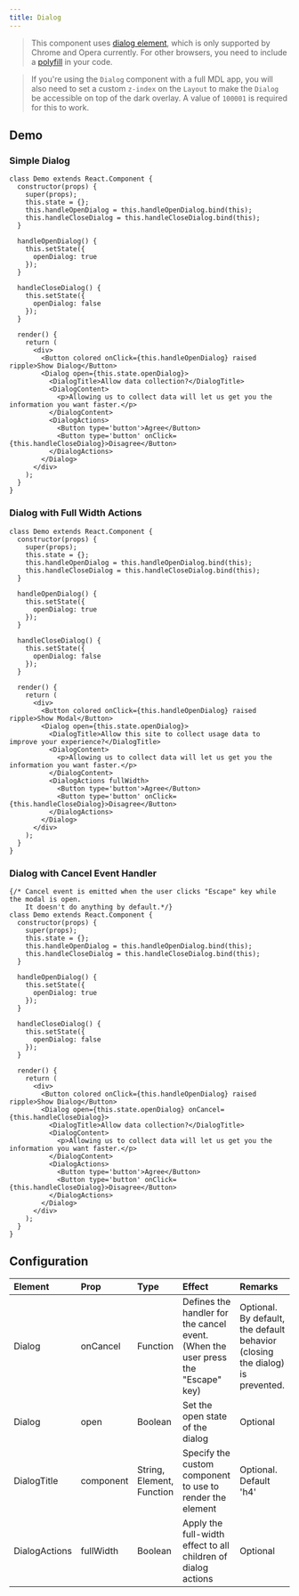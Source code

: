 ```yaml
---
title: Dialog
---
```


> This component uses [dialog element](https://www.w3.org/TR/2013/CR-html5-20130806/interactive-elements.html#the-dialog-element), which is only supported by Chrome and Opera currently. For other browsers, you need to include a [polyfill](https://github.com/GoogleChrome/dialog-polyfill) in your code.

> If you're using the `Dialog` component with a full MDL app, you will also need to set a custom `z-index` on the `Layout` to make the `Dialog` be accessible on top of the dark overlay. A value of `100001` is required for this to work.

## Demo

### Simple Dialog

```jsx_demo_class
class Demo extends React.Component {
  constructor(props) {
    super(props);
    this.state = {};
    this.handleOpenDialog = this.handleOpenDialog.bind(this);
    this.handleCloseDialog = this.handleCloseDialog.bind(this);
  }

  handleOpenDialog() {
    this.setState({
      openDialog: true
    });
  }

  handleCloseDialog() {
    this.setState({
      openDialog: false
    });
  }

  render() {
    return (
      <div>
        <Button colored onClick={this.handleOpenDialog} raised ripple>Show Dialog</Button>
        <Dialog open={this.state.openDialog}>
          <DialogTitle>Allow data collection?</DialogTitle>
          <DialogContent>
            <p>Allowing us to collect data will let us get you the information you want faster.</p>
          </DialogContent>
          <DialogActions>
            <Button type='button'>Agree</Button>
            <Button type='button' onClick={this.handleCloseDialog}>Disagree</Button>
          </DialogActions>
        </Dialog>
      </div>
    );
  }
}
```

### Dialog with Full Width Actions

```jsx_demo_class
class Demo extends React.Component {
  constructor(props) {
    super(props);
    this.state = {};
    this.handleOpenDialog = this.handleOpenDialog.bind(this);
    this.handleCloseDialog = this.handleCloseDialog.bind(this);
  }

  handleOpenDialog() {
    this.setState({
      openDialog: true
    });
  }

  handleCloseDialog() {
    this.setState({
      openDialog: false
    });
  }

  render() {
    return (
      <div>
        <Button colored onClick={this.handleOpenDialog} raised ripple>Show Modal</Button>
        <Dialog open={this.state.openDialog}>
          <DialogTitle>Allow this site to collect usage data to improve your experience?</DialogTitle>
          <DialogContent>
            <p>Allowing us to collect data will let us get you the information you want faster.</p>
          </DialogContent>
          <DialogActions fullWidth>
            <Button type='button'>Agree</Button>
            <Button type='button' onClick={this.handleCloseDialog}>Disagree</Button>
          </DialogActions>
        </Dialog>
      </div>
    );
  }
}
```

### Dialog with Cancel Event Handler

```jsx_demo_class
{/* Cancel event is emitted when the user clicks "Escape" key while the modal is open.
    It doesn't do anything by default.*/}
class Demo extends React.Component {
  constructor(props) {
    super(props);
    this.state = {};
    this.handleOpenDialog = this.handleOpenDialog.bind(this);
    this.handleCloseDialog = this.handleCloseDialog.bind(this);
  }

  handleOpenDialog() {
    this.setState({
      openDialog: true
    });
  }

  handleCloseDialog() {
    this.setState({
      openDialog: false
    });
  }

  render() {
    return (
      <div>
        <Button colored onClick={this.handleOpenDialog} raised ripple>Show Dialog</Button>
        <Dialog open={this.state.openDialog} onCancel={this.handleCloseDialog}>
          <DialogTitle>Allow data collection?</DialogTitle>
          <DialogContent>
            <p>Allowing us to collect data will let us get you the information you want faster.</p>
          </DialogContent>
          <DialogActions>
            <Button type='button'>Agree</Button>
            <Button type='button' onClick={this.handleCloseDialog}>Disagree</Button>
          </DialogActions>
        </Dialog>
      </div>
    );
  }
}
```

## Configuration

| Element   | Prop         | Type      | Effect       | Remarks      |
|:----------|:-------------|:----------|:-------------|:-------------|
| Dialog    | onCancel     | Function  | Defines the handler for the cancel event. (When the user press the "Escape" key)  | Optional. By default, the default behavior (closing the dialog) is prevented. |
| Dialog    | open         | Boolean   | Set the open state of the dialog  | Optional |
| DialogTitle | component  | String, Element, Function | Specify the custom component to use to render the element | Optional. Default 'h4' |
| DialogActions | fullWidth | Boolean  | Apply the full-width effect to all children of dialog actions  | Optional |
